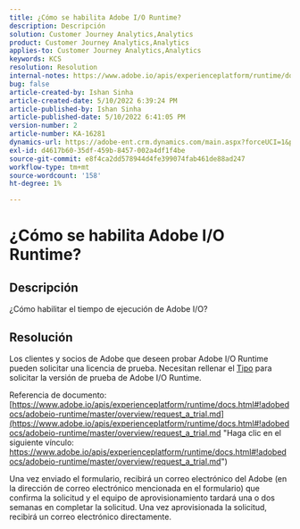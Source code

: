 ```yaml
---
title: ¿Cómo se habilita Adobe I/O Runtime?
description: Descripción
solution: Customer Journey Analytics,Analytics
product: Customer Journey Analytics,Analytics
applies-to: Customer Journey Analytics,Analytics
keywords: KCS
resolution: Resolution
internal-notes: https://www.adobe.io/apis/experienceplatform/runtime/docs.html#!adobedocs/adobeio-runtime/master/README.md
bug: false
article-created-by: Ishan Sinha
article-created-date: 5/10/2022 6:39:24 PM
article-published-by: Ishan Sinha
article-published-date: 5/10/2022 6:41:05 PM
version-number: 2
article-number: KA-16281
dynamics-url: https://adobe-ent.crm.dynamics.com/main.aspx?forceUCI=1&pagetype=entityrecord&etn=knowledgearticle&id=1ee66c7f-90d0-ec11-a7b5-0022480a8753
exl-id: d4617b60-35df-459b-8457-002a4df1f4be
source-git-commit: e8f4ca2dd578944d4fe399074fab461de88ad247
workflow-type: tm+mt
source-wordcount: '158'
ht-degree: 1%

---
```


# ¿Cómo se habilita Adobe I/O Runtime?

## Descripción


¿Cómo habilitar el tiempo de ejecución de Adobe I/O?


## Resolución


Los clientes y socios de Adobe que deseen probar Adobe I/O Runtime pueden solicitar una licencia de prueba. Necesitan rellenar el [Tipo](https://adobeio.typeform.com/to/RWhT8Y) para solicitar la versión de prueba de Adobe I/O Runtime.

Referencia de documento:
[https://www.adobe.io/apis/experienceplatform/runtime/docs.html#!adobedocs/adobeio-runtime/master/overview/request_a_trial.md](https://www.adobe.io/apis/experienceplatform/runtime/docs.html#!adobedocs/adobeio-runtime/master/overview/request_a_trial.md "Haga clic en el siguiente vínculo: https://www.adobe.io/apis/experienceplatform/runtime/docs.html#!adobedocs/adobeio-runtime/master/overview/request_a_trial.md")

Una vez enviado el formulario, recibirá un correo electrónico del Adobe (en la dirección de correo electrónico mencionada en el formulario) que confirma la solicitud y el equipo de aprovisionamiento tardará una o dos semanas en completar la solicitud. Una vez aprovisionada la solicitud, recibirá un correo electrónico directamente.
